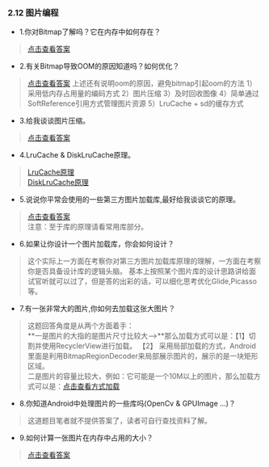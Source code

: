 ### 2.12 图片编程

- 1.你对Bitmap了解吗？它在内存中如何存在？

> [点击查看答案](https://www.cnblogs.com/winter-is-coming/p/9112192.html)

- 2.有关Bitmap导致OOM的原因知道吗？如何优化？

> [点击查看答案](https://blog.csdn.net/u012758088/article/details/70145656)
上述还有说明oom的原因，避免bitmap引起oom的方法
1）采用低内存占用量的编码方式
2）图片压缩
3）及时回收图像
4）简单通过SoftReference引用方式管理图片资源
5）LruCache + sd的缓存方式
- 3.给我谈谈图片压缩。

> [点击查看答案](https://blog.csdn.net/u013928412/article/details/80358597)

- 4.LruCache & DiskLruCache原理。

> [LruCache原理](https://www.cnblogs.com/huhx/p/useLruCache.html)  
> [DiskLruCache原理](https://www.cnblogs.com/huhx/p/useDiskLruCache.html)

- 5.说说你平常会使用的一些第三方图片加载库,最好给我谈谈它的原理。

> [点击查看答案](http://www.cnblogs.com/dingxiansen/p/8182479.html)  
> 注意：至于库的原理请看常用库部分。

- 6.如果让你设计一个图片加载库，你会如何设计？

> 这个实际上一方面在考察你对第三方图片加载库原理的理解，一方面在考察你是否具备设计库的逻辑头脑。
> 基本上按照某个图片库的设计思路讲给面试官听就可以过了，但是答的出彩的话，可以细化思考优化Glide,Picasso等。

- 7.有一张非常大的图片,你如何去加载这张大图片？

> 这题回答角度是从两个方面着手：  
> **一是图片的大指的是图片尺寸比较大-->**那么加载方式可以是：【1】切割并使用RecyclerView进行加载。 【2】
> 采用局部加载的方式，Android里面是利用BitmapRegionDecoder来局部展示图片的，展示的是一块矩形区域。  
> 二是图片的容量比较大，例如：它可能是一个10M以上的图片，那么加载方式可以是：[点击查看方式加载](https://www.jianshu.com/p/da754f9fad51)

- 8.你知道Android中处理图片的一些库吗(OpenCv & GPUImage ...)？

> 这道题目笔者就不提供答案了，读者可自行查找资料了解。

- 9.如何计算一张图片在内存中占用的大小？

> [点击查看答案](https://www.cnblogs.com/dasusu/p/9789389.html)